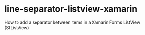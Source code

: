 # line-separator-listview-xamarin
How to add a separator between items in a Xamarin.Forms ListView (SfListView)
